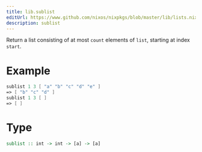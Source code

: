 ```yaml
---
title: lib.sublist
editUrl: https://www.github.com/nixos/nixpkgs/blob/master/lib/lists.nix#L939C5
description: sublist
---
```


Return a list consisting of at most `count` elements of `list`,
starting at index `start`.

# Example

```nix
sublist 1 3 [ "a" "b" "c" "d" "e" ]
=> [ "b" "c" "d" ]
sublist 1 3 [ ]
=> [ ]
```

# Type

```haskell
sublist :: int -> int -> [a] -> [a]
```
